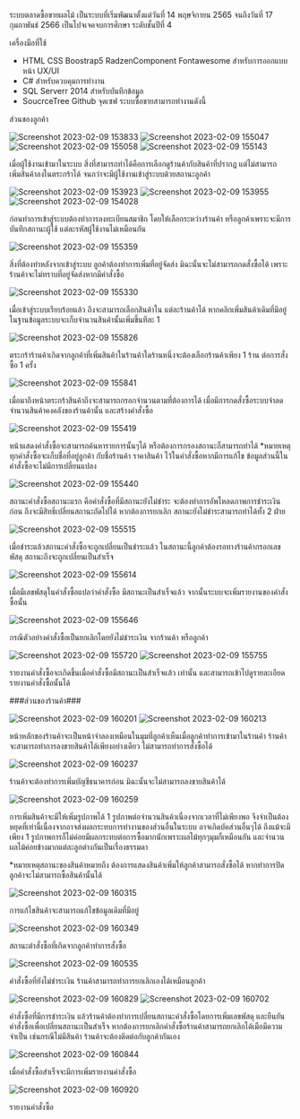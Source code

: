 ระบบตลาดซื้อขายผลไม้ เป็นระบบที่เริ่มพัฒนาตั้งแต่วันที่ 14 พฤษจิกายน 2565 จนถึงวันที่ 17 กุมภาพันธ์ 2566
เป็นโปจเจคจบการศึกษา ระดับชั้นปีที่ 4 

เครื่องมือที่ใช้
- HTML CSS Boostrap5 RadzenComponent Fontawesome สำหรับการออกแบบหน้า UX/UI
- C# สำหรับควบคุมการทำงาน
- SQL Serverr 2014 สำหรับบันทึกข้อมูล
- SoucrceTree Github จุดเซฟ
ระบบซื้อขายสามารถทำงานดังนี้

ส่วนของลูกค้า

![Screenshot 2023-02-09 153833](https://user-images.githubusercontent.com/105155094/219531415-491b527d-41cd-4a4b-81b6-c384961a6c95.png)
![Screenshot 2023-02-09 155047](https://user-images.githubusercontent.com/105155094/219531720-8b82077b-b801-492a-aded-71c5b8be109b.png)
![Screenshot 2023-02-09 155058](https://user-images.githubusercontent.com/105155094/219531755-967d3ed5-af17-4dc5-9fee-3bba8a12d348.png)
![Screenshot 2023-02-09 155143](https://user-images.githubusercontent.com/105155094/219531765-69bc78d0-0db6-4a19-b689-329ab9d2b706.png)

เมื่อผู้ใช้งานเข้ามาในระบบ สิ่งที่สามารถทำได้คือการเลือกดูร้านค้ากับสินค้าที่ปรากฏ แต่ไม่สามารถเพิ่มสินค้าลงในตระกร้าได้ จนกว่าจะมีผู้ใช้งานเข้าสู่ระบบด้วยสถานะลูกค้า

![Screenshot 2023-02-09 153923](https://user-images.githubusercontent.com/105155094/219532063-5a1772a2-3d69-47d5-80e7-9dfe349cb549.png)
![Screenshot 2023-02-09 153955](https://user-images.githubusercontent.com/105155094/219532069-3d393d2a-d0da-47ca-bc1d-7a107510bf4e.png)
![Screenshot 2023-02-09 154028](https://user-images.githubusercontent.com/105155094/219532073-271b64a0-9556-45db-bd49-7976d2f8b5f0.png)

ก่อนทำการเข้าสู่ระบบต้องทำการลงทะเบียนสมาชิก โดยให้เลือกระหว่างร้านค้า หรือลูกค้าเพราะจะมีการบันทึกสถานะผู้ใช้ แต่ละรหัสผู้ใช้งานไม่เหมือนกัน

![Screenshot 2023-02-09 155359](https://user-images.githubusercontent.com/105155094/219532810-4df8b0c6-77cd-4d6d-803d-f7809923b83f.png)

สิ่งที่ต้องทำหลังจากเข้าสู่ระบบ ลูกค้าต้องทำการเพิ่มที่อยู่จัดส่ง มิฉะนั้นจะไม่สามารถกดสั่งซื้อได้ เพราะร้านค้าจะไม่ทราบที่อยู่จัดส่งหากมีคำสั่งซื้อ

![Screenshot 2023-02-09 155330](https://user-images.githubusercontent.com/105155094/219533270-ca58a220-9402-4dc8-a0ed-2dcd1f6e02c4.png)

เมื่อเข้าสู่ระบบเรียบร้อยแล้ว ถึงจะสามารถเลือกสินค้าใน แต่ละร้านค้าได้ หากคลิกเพิ่มสินค้าเดิมที่มีอยู่ในฐานข้อมูลระบบจะเก็บจำนวนสินค้านั้นเพิ่มขึ้นทีละ 1

![Screenshot 2023-02-09 155826](https://user-images.githubusercontent.com/105155094/219533364-a5b0b0c2-ce6f-4d1e-9abb-a65d7b2c1c74.png)

ตระกร้าร้านค้าเกิดจากลูกค้าที่เพิ่มสินค้าในร้านค้าใดร้านหนึ่งจะต้องเลือกร้านค้าเพียง 1 ร้าน ต่อการสั่งซื้อ 1 ครั้ง

![Screenshot 2023-02-09 155841](https://user-images.githubusercontent.com/105155094/219533573-7c29e854-91c9-4ce4-ad05-930792489e0c.png)

เมื่อมาถึงหน้าตระกร้าสินค้าถึงจะสามารถกรอกจำนวนตามที่ต้องการได้ เมื่อมีการกดสั่งซื้อระบบจำลดจำนวนสินค้าคงคลังของร้านค้านั้น และสร้างคำสั่งซื้อ

![Screenshot 2023-02-09 155419](https://user-images.githubusercontent.com/105155094/219534467-5062a43a-644d-4948-976c-648329053f10.png)

หน้าแสดงคำสั่งซื้อจะสามารถค้นหารายการนั้นๆได้ หรือต้องการกรองสถานะก็สามารถทำได้ 
*หมายเหตุ ทุกคำสั่งซื้อจะเก็บชื่อที่อยู่ลูกค้า กับชื่อร้านค้า ราคาสินค้า ไว้ในคำสั่งซื้อหากมีการแก้ไข ข้อมูลส่วนนี้ในคำสั่งซื้อจะไม่มีการเปลี่ยนแปลง

![Screenshot 2023-02-09 155440](https://user-images.githubusercontent.com/105155094/219534598-8a75ba6f-e3b3-4022-871f-43c9793d01fb.png)

สถานะคำสั่งซื้อสถานะแรก คือคำสั่งซื้อที่มีสถานะยังไม่ชำระ จะต้องทำการอัพโหลดภาพการชำระเงินก่อน ถึงจะมีสิทธิ์เปลี่ยนสถานะถัดไปได้ หากต้องการยกเลิก สถานะยังไม่ชำระสามารถทำได้ทั้ง 2 ฝ่าย

![Screenshot 2023-02-09 155515](https://user-images.githubusercontent.com/105155094/219534872-ec56c3a2-ee3f-4e73-997b-3d726ae625e5.png)

เมื่อชำระแล้วสถานะคำสั่งซื้อจะถูกเปลี่ยนเป็นชำระแล้ว ในสถานะนี้ลูกค้าต้องรอทางร้านค้ากรอกเลขพัสดุ สถานะถึงจะถูกเปลี่ยนเป็นสำเร็จ 

![Screenshot 2023-02-09 155614](https://user-images.githubusercontent.com/105155094/219534881-201dbc4e-d851-4829-9b1f-3b6162a35a7f.png)

เมื่อมีเลขพัสดุในคำสั่งซื้อแปลว่าคำสั่งซื้อ มีสถานะเป็นสำเร็จแล้ว จากนั้นระบบจะเพิ่มรายงานของคำสั่งซื้อนั้น

![Screenshot 2023-02-09 155646](https://user-images.githubusercontent.com/105155094/219535668-f5e6281f-4186-4c4e-a88a-826a8b2f9efb.png)

กรณีตัวอย่างคำสั่งซื้อเป็นยกเลิกโดยยังไม่ชำระเงิน จากร้านค้า หรือลูกค้า

![Screenshot 2023-02-09 155720](https://user-images.githubusercontent.com/105155094/219535854-2bbddd48-c29a-4fb4-9017-511b4b952165.png)
![Screenshot 2023-02-09 155755](https://user-images.githubusercontent.com/105155094/219535858-4898db5c-3e65-40e0-aba2-e37131a02b8f.png)

รายงานคำสั่งซื้อจะเกิดขึ้นเมื่อคำสั่งซื้อมีสถานะเป็นสำเร็จแล้ว เท่านั้น และสามารถเข้าไปดูรายละเอียดรายงานคำสั่งซื้อนั้นได้

###ส่วนของร้านค้า###

![Screenshot 2023-02-09 160201](https://user-images.githubusercontent.com/105155094/219538599-01a01a23-5c40-4956-b76f-484be183e73e.png)
![Screenshot 2023-02-09 160213](https://user-images.githubusercontent.com/105155094/219538619-59472fda-dcab-4c41-9c8c-d0f82b8745ff.png)


หน้าหลักของร้านค้าจะเป็นหน้าจำลองเหมือนในมุมที่ลูกค้าเห็นเมื่อลูกค้าทำการเข้ามาในร้านค้า ร้านค้าจะสามารถทำการลงขายสินค้าได้เพียงอย่างเดียว ไม่สามารถทำการสั่งซื้อได้

![Screenshot 2023-02-09 160237](https://user-images.githubusercontent.com/105155094/219538240-384d3361-2139-4298-817c-9e1ea26a4c8a.png)

ร้านค้าจะต้องทำการเพิ่มบัญชีธนาคารก่อน มิฉะนั้นจะไม่สามารถลงขายสินค้าได้

![Screenshot 2023-02-09 160259](https://user-images.githubusercontent.com/105155094/219538738-dee19432-1277-4340-9004-1d547bd61548.png)

การเพิ่มสินค้าจะมีให้เพิ่มรูปภาพได้ 1 รูปภาพต่อจำนวนสินค้าเนื่องจากเวลาที่ไม่เพียงพอ จึงจำเป็นต้องหยุดที่เท่านี้เนื่องจากอาจส่งผลกระทบการทำงานของส่วนอื่นในระบบ อาจเกิดบัคส่วนอื่นๆได้ ถึงแม้จะมีเพียง 1 รูปภาพการก็ไม่ค่อยมีผลกระทบต่อการซื้อมากนักเพราะผลไม้ทุกๆมุมก็เหมือนกัน และจำนวนผลไม้ค่อยข้างมากแต่ละลูกต่างกันเป็นเรื่องธรรมดา

*หมายเหตุสถานะของสินค้าหมายถึง ต้องการแสดงสินค้าเพิ่มให้ลูกค้าสามารถสั่งซื้อได้ หากทำการปิดลูกค้าจะไม่สามารถซื้อสินค้านั้นได้

![Screenshot 2023-02-09 160315](https://user-images.githubusercontent.com/105155094/219539219-dea18c7a-6464-4249-b4cd-c75d03c18708.png)

การแก้ไขสินค้าจะสามารถแก้ไขข้อมูลเดิมที่มีอยู่ 

![Screenshot 2023-02-09 160349](https://user-images.githubusercontent.com/105155094/219539804-f4412bc3-a0ba-434c-b26d-12d0643ece87.png)

สถานะตำสั่งซื้อที่เกิดจากลูกค้าทำการสั่งซื้อ

![Screenshot 2023-02-09 160535](https://user-images.githubusercontent.com/105155094/219539855-4e38226e-dd35-4c77-b8b5-a88cd0a56a93.png)

คำสั่งซื้อที่ยังไม่ชำระเงิน ร้านค้าสามารถทำการยกเลิกเองได้เหมือนลูกค้า

![Screenshot 2023-02-09 160829](https://user-images.githubusercontent.com/105155094/219539944-e86de607-f2c2-43bf-baab-865f5a69067e.png)
![Screenshot 2023-02-09 160702](https://user-images.githubusercontent.com/105155094/219539960-6c7c6c98-b2a9-4abd-936c-e60217d86566.png)

คำสั่งซื้อที่มีการชำระเงิน แล้วร้านค้าต้องทำการเปลี่ยนสถานะคำสั่งซื้อโดยการเพิ่มเลขพัสดุ และยืนยันคำสั่งซื้อเพื่อเปลี่ยนสถานะเป็นสำเร็จ หากต้องการยกเลิกคำสั่งซื้อร้านค้าสามารถยกเลิกได้เมือมีความจำเป็น เช่นกรณีไม่มีสินค้า ร้านค้าจะต้องติดต่อกับลูกค้ากันเอง

![Screenshot 2023-02-09 160844](https://user-images.githubusercontent.com/105155094/219540237-ea7342cb-a4b4-4b01-b394-adb309d03f92.png)

เมื่อคำสั่งซื้อสำเร็จจะมีการเพิ่มรายงานคำสั่งซื้อ

![Screenshot 2023-02-09 160920](https://user-images.githubusercontent.com/105155094/219540318-b69b8ea7-5006-4aef-a7bf-482a90904491.png)

รายงานคำสั่งซื้อ
